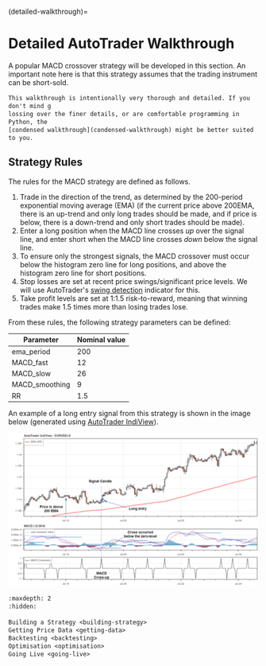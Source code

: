 (detailed-walkthrough)=
# Detailed AutoTrader Walkthrough

A popular MACD crossover strategy will be developed in this section. An important note 
here is that this strategy assumes that the trading instrument can be short-sold. 

```{warning}
This walkthrough is intentionally very thorough and detailed. If you don't mind g
lossing over the finer details, or are comfortable programming in Python, the 
[condensed walkthrough](condensed-walkthrough) might be better suited to you.
```


## Strategy Rules
The rules for the MACD strategy are defined as follows.

1. Trade in the direction of the trend, as determined by the 200-period exponential 
moving average (EMA) (if the current price above 200EMA, there is an up-trend and only
long trades should be made, and if price is below, there is a down-trend and only short
trades should be made).
2. Enter a long position when the MACD line crosses *up* over the signal line, and enter short when the MACD line crosses *down* below the signal line.
3. To ensure only the strongest signals, the MACD crossover must occur below the 
histogram zero line for long positions, and above the histogram zero line for short 
positions.
3. Stop losses are set at recent price swings/significant price levels. We will use 
AutoTrader's [swing detection](swing-detection) indicator for this.
4. Take profit levels are set at 1:1.5 risk-to-reward, meaning that winning trades make
1.5 times more than losing trades lose.

From these rules, the following strategy parameters can be defined:

| Parameter | Nominal value |
|-----------|---------------|
| ema_period | 200 |
| MACD_fast | 12  |
| MACD_slow | 26  |
| MACD_smoothing | 9 |
| RR | 1.5 |

An example of a long entry signal from this strategy is shown in the image below 
(generated using [AutoTrader IndiView](../features/visualisation)).

![MACD crossover strategy](../assets/images/long_macd_signal.png "Long trade example for the MACD Crossover Strategy")





```{toctree}
:maxdepth: 2
:hidden:

Building a Strategy <building-strategy>
Getting Price Data <getting-data>
Backtesting <backtesting>
Optimisation <optimisation>
Going Live <going-live>
```
